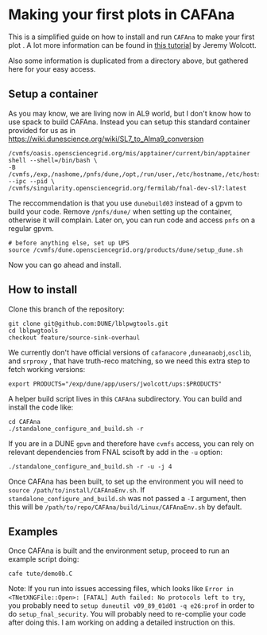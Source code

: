 
# Making your first plots in CAFAna

This is a simplified guide on how to install and run `CAFAna` to make your first plot . A lot more information can be found in [this tutorial](https://github.com/chenel/dune-nd-lar-reco/blob/main/tute/2021-12-02%20CAFAna-NDLAr-Howto.md) by Jeremy Wolcott.

Also some information is duplicated from a directory above, but gathered here for your easy access.

## Setup a container

As you may know, we are living now in AL9 world, but I don't know how to use spack to build CAFAna. Instead you can setup this standard container provided for us as in https://wiki.dunescience.org/wiki/SL7_to_Alma9_conversion 

```
/cvmfs/oasis.opensciencegrid.org/mis/apptainer/current/bin/apptainer shell --shell=/bin/bash \
-B /cvmfs,/exp,/nashome,/pnfs/dune,/opt,/run/user,/etc/hostname,/etc/hosts,/etc/krb5.conf --ipc --pid \
/cvmfs/singularity.opensciencegrid.org/fermilab/fnal-dev-sl7:latest
```
The reccommendation is that you use `dunebuild03` instead of a gpvm to build your code. Remove `/pnfs/dune/` when setting up the container, otherwise it will complain. Later on, you can run code and access `pnfs` on a regular gpvm. 

```
# before anything else, set up UPS
source /cvmfs/dune.opensciencegrid.org/products/dune/setup_dune.sh
```
Now you can go ahead and install.

## How to install

Clone this branch of the repository:
```
git clone git@github.com:DUNE/lblpwgtools.git
cd lblpwgtools
checkout feature/source-sink-overhaul
```

We currently don't have official versions of `cafanacore` ,`duneanaobj`,`osclib`, and `srproxy` , that have truth-reco matching, so we need this extra step to fetch working versions:
```
export PRODUCTS="/exp/dune/app/users/jwolcott/ups:$PRODUCTS"
```

A helper build script lives in this `CAFAna` subdirectory. You can build and install the code like:

```
cd CAFAna
./standalone_configure_and_build.sh -r
```

If you are in a DUNE `gpvm` and therefore have `cvmfs` access, you can rely on relevant dependencies from FNAL scisoft by add in the `-u` option:

```
./standalone_configure_and_build.sh -r -u -j 4
```

Once CAFAna has been built, to set up the environment you will need to `source /path/to/install/CAFAnaEnv.sh`. If `standalone_configure_and_build.sh` was not passed a `-I` argument, then this will be `/path/to/repo/CAFAna/build/Linux/CAFAnaEnv.sh` by default. 

## Examples 

Once CAFAna is built and the environment setup, proceed to run an example script doing:
```
cafe tute/demo0b.C
```

Note: If you run into issues accessing files, which looks like ```Error in <TNetXNGFile::Open>: [FATAL] Auth failed: No protocols left to try```, you probably need to `setup duneutil v09_89_01d01 -q e26:prof` in order to do  `setup_fnal_security`. You will probably need to re-complie your code after doing this. I am working on adding a detailed instruction on this. 
